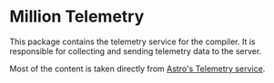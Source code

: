 # Million Telemetry

This package contains the telemetry service for the compiler. It is responsible for collecting and sending telemetry data to the server.

Most of the content is taken directly from [Astro's Telemetry service](https://github.com/withastro/astro/tree/1efd51fb4779bfc2f460a5c24fd902d2d39971ad/packages/telemetry).
